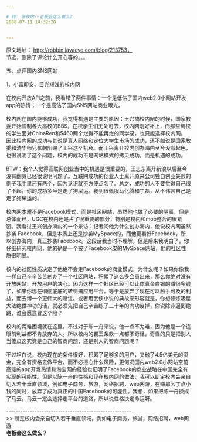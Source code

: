 ```yaml
---

# 转: 评校内--老板会这么做么?
2008-07-11 14:32:28


---
```



原文地址： http://robbin.javaeye.com/blog/213753，<BR>节选，删除了评论什么开心等的。。。<BR><BR>五、点评国内SNS网站<BR><BR>1、小富即安、目光短浅的校内网<BR><BR>在校内开放API之前，我看错了两件事情：一个是低估了国内web2.0小网站开发app的热情；一个是高估了国内SNS网站商业眼光。<BR><BR>校内网在国内能够成功，我觉得机遇是主要的原因：王兴搞校内网的时候，国家教委开始管制各大高校的BBS，在校学生们无处可去，校内网刚好补上，而那些离校的学生面对ChinaRen和5460两个烂得不能再烂的同学录，也只能选择校内网。因此校内网的成功与其说是真人网络和定位大学生市场的成功，还不如说是国家教委和清华师兄张朝阳赐了王兴这个机会。而王兴离开校内创办海内至今没有起色，也很说明了这个问题，校内的成功不是网站模式的拷贝成功，而是机遇的成功。<BR><BR>BTW：我个人觉得互联网创业当中的机遇是很重要的，王志东离开新浪以后至今没有翻身已经很说明问题了。互联网成功的创业人士离开原来公司独自创业失败的例子我手里还有两个，因为认识就不方便点名了。总之，成功的人不要觉得自己很了不起，你的成功多半是走了狗屎运。我到很佩服马化腾和丁磊，从不讳言自己是走了狗屎运的。<BR><BR>校内网本质不是Facebook模式，而是社区网站，虽然他也做了必要的隔离，但是总体而已，UGC在校内还是占了很重要的部分，特别是校内和mop整合的很紧密。我看过王兴创办海内的一个采访：记者问他为什么创办海内，他说校内网虽然抄袭 Facebook，但是本质上还是抄袭MySpace的，而他更看好Facebook，所以创办海内，真正抄袭Facebook。这段话我当时不理解，但是后来我明白了，你仔细研究校内网，他的确是一个披了Facebook皮的MySpace网站，他的社区性质很明显。<BR><BR>校内的社区性质决定了他绝不会走Facebook的商业模式，为什么呢？如果你像我一样自己辛辛苦苦创办了一个社区网站，积累了这么多会员出来，那么你绝对没有开放网站、开放用户的决心。因为这样一个社区已经可以让你真金白银的赚很多钱了，如果你现在彻彻底底的转型搞应用平台，等于是放弃了现在可以触手可及的利益，而去博一个更伟大的赌注。或者用武侠小说的典故来形容就是，你想修炼吸星大法绝世神功的话，就必须先把自己辛苦练了二十年的内功废掉，你说除非逼到绝路，谁会愿意冒这个险？<BR><BR>校内的两难困境就在这里，不过对于陈一舟来说，他一点不为难，因为他是一个连眼前利益都不肯放弃的人。所以校内的霸王条款一点都不奇怪，奇怪的只是把别人当傻瓜这究竟是自己的智商问题，还是别人的智商问题呢？<BR><BR>不过坦白说，校内现在的条件很好，积累了足够多的用户，又融了4.5亿美元的资金，完全有资格去做平台，而不必担心什么风险，更何况国内web2.0小网站空前高涨的app开发热情和淘宝网的经验也证明了Facebook的商业战略在中国完全有实现的可能性。但是以陈一舟的性格和现在校内网的做法，我可以断定校内会亲自切入若干垂直领域，例如电子商务，旅游，网络招聘，web网游，在赚那么丁点小钱的同时，放弃了成为真正的中国Facebook的可能性。我想，如果把陈一舟换成了马云，马云一定会选择走平台的道路，所以说性格决定命运呀。<BR><BR>-----------------------------------------------------<BR>&gt;&gt; 断定校内会亲自切入若干垂直领域，例如电子商务，旅游，网络招聘，web网游<BR><SPAN style="FONT-WEIGHT: bold">老板会这么做么？</SPAN><BR><BR>
